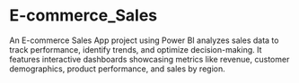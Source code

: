 # E-commerce_Sales
An E-commerce Sales App project using Power BI analyzes sales data to track performance, identify trends, and optimize decision-making. It features interactive dashboards showcasing metrics like revenue, customer demographics, product performance, and sales by region. 
